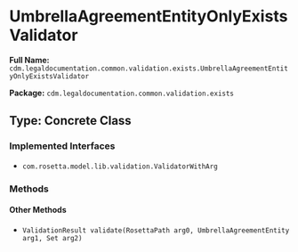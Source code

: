 # UmbrellaAgreementEntityOnlyExistsValidator

**Full Name:** `cdm.legaldocumentation.common.validation.exists.UmbrellaAgreementEntityOnlyExistsValidator`

**Package:** `cdm.legaldocumentation.common.validation.exists`

## Type: Concrete Class

### Implemented Interfaces

- `com.rosetta.model.lib.validation.ValidatorWithArg`

### Methods

#### Other Methods

- `ValidationResult validate(RosettaPath arg0, UmbrellaAgreementEntity arg1, Set arg2)`


